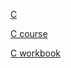 [C](https://ru.wikipedia.org/wiki/%D0%A1%D0%B8_(%D1%8F%D0%B7%D1%8B%D0%BA_%D0%BF%D1%80%D0%BE%D0%B3%D1%80%D0%B0%D0%BC%D0%BC%D0%B8%D1%80%D0%BE%D0%B2%D0%B0%D0%BD%D0%B8%D1%8F))

[C course](http://e-learning.bmstu.ru/portal_iu7/course/view.php?id=13)

[C workbook](http://e-learning.bmstu.ru/portal_iu7/course/view.php?id=14)

